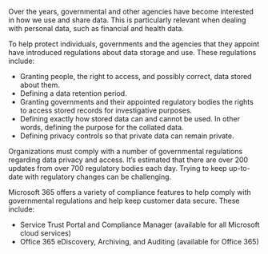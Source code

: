 Over the years, governmental and other agencies have become interested in how we use and share data. This is particularly relevant when dealing with personal data, such as financial and health data. 

To help protect individuals, governments and the agencies that they appoint have introduced regulations about data storage and use. These regulations include:

- Granting people, the right to access, and possibly correct, data stored about them.
- Defining a data retention period. 
- Granting governments and their appointed regulatory bodies the rights to access stored records for investigative purposes. 
- Defining exactly how stored data can and cannot be used. In other words, defining the purpose for the collated data. 
- Defining privacy controls so that private data can remain private.

Organizations must comply with a number of governmental regulations regarding data privacy and access.  It’s estimated that there are over 200 updates from over 700 regulatory bodies each day. Trying to keep up-to-date with regulatory changes can be challenging.

Microsoft 365 offers a variety of compliance features to help comply with governmental regulations and help keep customer data secure. These include: 
- Service Trust Portal and Compliance Manager (available for all Microsoft cloud services)
- Office 365 eDiscovery, Archiving, and Auditing (available for Office 365)